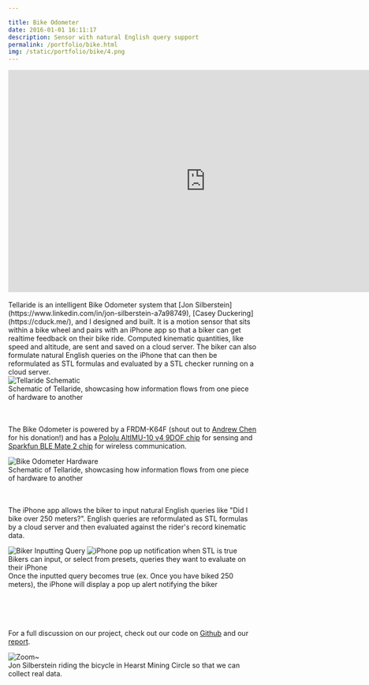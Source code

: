 ```yaml
---

title: Bike Odometer
date: 2016-01-01 16:11:17
description: Sensor with natural English query support
permalink: /portfolio/bike.html
img: /static/portfolio/bike/4.png
---
```



<div class="center">
	<iframe  width="800" height="450" src="https://www.youtube.com/embed/MwcW2_1ixCE" frameborder="0" allowfullscreen></iframe>
</div>
<br>
Tellaride is an intelligent Bike Odometer system that [Jon Silberstein](https://www.linkedin.com/in/jon-silberstein-a7a98749), [Casey Duckering](https://cduck.me/), and I designed and built. It is a motion sensor that sits within a bike wheel and pairs with an iPhone app so that a biker can get realtime feedback on their bike ride. Computed kinematic quantities, like speed and altitude, are sent and saved on a cloud server. The biker can also formulate natural English queries on the iPhone that can then be reformulated as STL formulas and evaluated by a STL checker running on a cloud server.

<div class="img_row">
	<img class="contain_col" src="{{ site.baseurl }}/static/portfolio/bike/7.png" alt="Tellaride Schematic">
</div>
<div class="col caption">
	Schematic of Tellaride, showcasing how information flows from one piece of hardware to another
</div>

<br><br>
The Bike Odometer is powered by a FRDM-K64F (shout out to [Andrew Chen](http://www.amazon.com/dp/B00L3R69A4?m=A211WH11UMLSSZ&ref_=v_sp_widget_detail_page) for his donation!) and has a [Pololu AltIMU-10 v4 9DOF chip](https://www.pololu.com/product/2470) for sensing and [Sparkfun BLE Mate 2 chip](https://www.sparkfun.com/products/13019) for wireless communication. 

<div class="img_row">
	<img class="contain_col" src="{{ site.baseurl }}/static/portfolio/bike/3.jpg" alt="Bike Odometer Hardware">
</div>
<div class="col caption">
	Schematic of Tellaride, showcasing how information flows from one piece of hardware to another
</div>

<br><br>
The iPhone app allows the biker to input natural English queries like "Did I bike over 250 meters?". English queries are reformulated as STL formulas by a cloud server and then evaluated against the rider's record kinematic data.
<div class="img_row">
	<img class="col half" src="{{ site.baseurl }}/static/portfolio/bike/5.png" alt="Biker Inputting Query">
	<img class="col half" src="{{ site.baseurl }}/static/portfolio/bike/6.png" alt="iPhone pop up notification when STL is true">
</div>
<div class="col half left caption">
	Bikers can input, or select from presets, queries they want to evaluate on their iPhone
</div>
<div class="col half right caption">
	Once the inputted query becomes true (ex. Once you have biked 250 meters), the iPhone will display a pop up alert notifying the biker
</div>
<br><br><br><br>

For a full discussion on our project, check out our code on [Github](https://github.com/cduck/bikeOdometer) and our [report](https://drive.google.com/file/d/0B6RR0XFJ5pGnX0dFMTN0Rmx5OTg/view?usp=sharing).

<div class="center">
	<img class="contain_col" src="{{ site.baseurl }}/static/portfolio/bike/1.gif" alt="Zoom~">
</div>
<div class="contain_col caption">
	Jon Silberstein riding the bicycle in Hearst Mining Circle so that we can collect real data.
</div>

